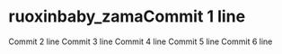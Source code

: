 # ruoxinbaby_zamaCommit 1 line
Commit 2 line
Commit 3 line
Commit 4 line
Commit 5 line
Commit 6 line
